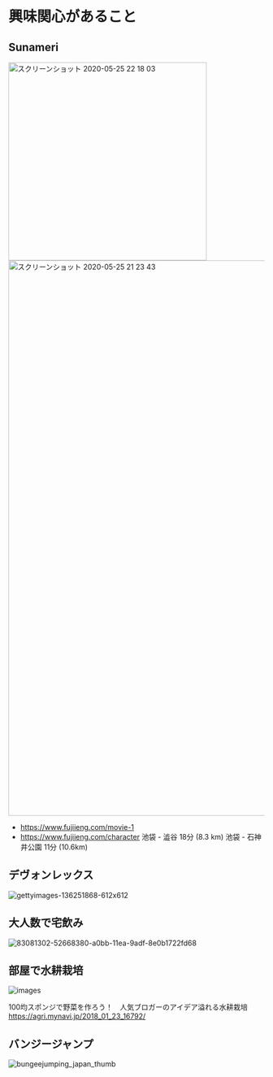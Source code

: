 
# 興味関心があること


## Sunameri

<img width="390" alt="スクリーンショット 2020-05-25 22 18 03" src="https://user-images.githubusercontent.com/1782095/82816193-a4e64b00-9ed5-11ea-9b79-d1336b6aa87a.png">

<img width="1093" alt="スクリーンショット 2020-05-25 21 23 43" src="https://user-images.githubusercontent.com/1782095/82812470-07d3e400-9ece-11ea-83fd-ccb6f73b1e51.png">


- https://www.fujiieng.com/movie-1
- https://www.fujiieng.com/character
池袋 - 澁谷 18分 (8.3 km)
池袋 - 石神井公園 11分 (10.6km)


## デヴォンレックス

![gettyimages-136251868-612x612](https://user-images.githubusercontent.com/1782095/82811919-d7d81100-9ecc-11ea-81d2-d8d8ca734a2b.jpg)


## 大人数で宅飲み

![83081302-52668380-a0bb-11ea-9adf-8e0b1722fd68](https://user-images.githubusercontent.com/1782095/83323805-1b02fd00-a29c-11ea-9995-f92baa9cf7c3.png)


## 部屋で水耕栽培

![images](https://user-images.githubusercontent.com/1782095/83323713-91ebc600-a29b-11ea-9be8-4a0380afe948.jpg)

100均スポンジで野菜を作ろう！　人気ブロガーのアイデア溢れる水耕栽培
https://agri.mynavi.jp/2018_01_23_16792/


## バンジージャンプ

![bungeejumping_japan_thumb](https://user-images.githubusercontent.com/1782095/83323669-41746880-a29b-11ea-8902-6628df6f324d.jpg)









